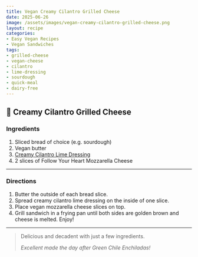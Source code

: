 ```yaml
---
title: Vegan Creamy Cilantro Grilled Cheese
date: 2025-06-26
image: /assets/images/vegan-creamy-cilantro-grilled-cheese.png
layout: recipe
categories:
- Easy Vegan Recipes
- Vegan Sandwiches
tags:
- grilled-cheese
- vegan-cheese
- cilantro
- lime-dressing
- sourdough
- quick-meal
- dairy-free
---
```


## 🥪 Creamy Cilantro Grilled Cheese


### Ingredients

1. Sliced bread of choice (e.g. sourdough)  
2. Vegan butter  
3. [Creamy Cilantro Lime Dressing](#)  
4. 2 slices of Follow Your Heart Mozzarella Cheese  

---

### Directions

1. Butter the outside of each bread slice.  
2. Spread creamy cilantro lime dressing on the inside of one slice.  
3. Place vegan mozzarella cheese slices on top.  
4. Grill sandwich in a frying pan until both sides are golden brown and cheese is melted. Enjoy!

---

> Delicious and decadent with just a few ingredients.  
>  
> *Excellent made the day after Green Chile Enchiladas!*


